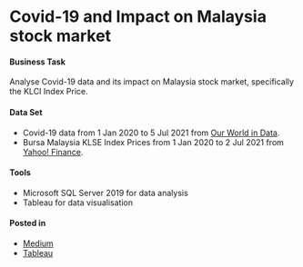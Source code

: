 # Covid-19 and Impact on Malaysia stock market

#### Business Task
Analyse Covid-19 data and its impact on Malaysia stock market, specifically the KLCI Index Price.

#### Data Set
- Covid-19 data from 1 Jan 2020 to 5 Jul 2021 from [Our World in Data](https://ourworldindata.org/covid-deaths).
- Bursa Malaysia KLSE Index Prices from 1 Jan 2020 to 2 Jul 2021 from [Yahoo! Finance](https://finance.yahoo.com/quote/%5EKLSE?p=%5EKLSE).

#### Tools
- Microsoft SQL Server 2019 for data analysis
- Tableau for data visualisation

#### Posted in
- [Medium](https://katiehuangx.medium.com/covid-19-analysing-covid-19-and-the-impact-on-bursa-malaysia-klse-index-31e390fb04cd)
- [Tableau](https://public.tableau.com/app/profile/katie.huang/viz/Covid-19anditsimpactonKLSEIndexPriceinMalaysia/Dashboard1)
